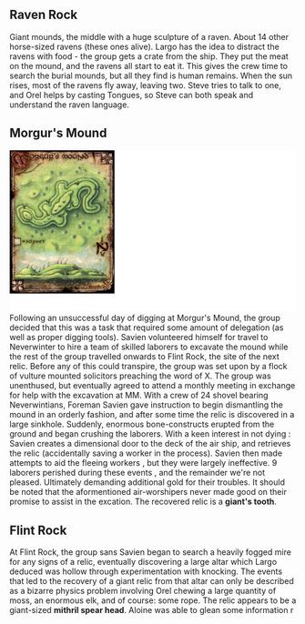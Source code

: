 <!-- TITLE: Relic Search -->
<!-- SUBTITLE: Trying to find a way to meet the giant council -->

## Raven Rock
Giant mounds, the middle with a huge sculpture of a raven.
About 14 other horse-sized ravens (these ones alive).
Largo has the idea to distract the ravens with food - the group gets a crate from the ship.
They put the meat on the mound, and the ravens all start to eat it. 
This gives the crew time to search the burial mounds, but all they find is human remains.
When the sun rises, most of the ravens fly away, leaving two. 
Steve tries to talk to one, and Orel helps by casting Tongues, so Steve can both speak and understand the raven language.

## Morgur's Mound
![Morgur Mound](/uploads/morgur-mound.jpg "Morgur Mound")
Following an unsuccessful day of digging at Morgur's Mound, the group decided that this was a task that required some amount of delegation (as well as proper digging tools). Savien volunteered himself for travel to Neverwinter to hire a team of skilled laborers to excavate the mound while the rest of the group travelled onwards to Flint Rock, the site of the next relic. Before any of this could transpire, the group was set upon by a flock of vulture mounted solicitors preaching the word of X. The group was unenthused, but eventually agreed to attend a monthly meeting in exchange for help with the excavation at MM. With a crew of 24 shovel bearing Neverwintians, Foreman Savien gave instruction to begin dismantling the mound in an orderly fashion, and after some time the relic is discovered in a large sinkhole. Suddenly, enormous bone-constructs erupted from the ground and began crushing  the laborers. With a keen interest in not dying : Savien creates a dimensional door to the deck of the air ship, and retrieves the relic (accidentally saving a worker in the process). Savien then made attempts to aid the fleeing workers , but they were largely ineffective. 9 laborers perished during these events , and the remainder we're not pleased. Ultimately demanding additional gold for their troubles. It should be noted that the aformentioned air-worshipers never made good on their promise to assist in the excation. The recovered relic is a **giant's tooth**. 


## Flint Rock
At Flint Rock, the group sans Savien began to search a heavily fogged mire for any signs of a relic, eventually discovering a large altar which Largo deduced was hollow through experimentation with knocking. The events that led to the recovery of a giant relic from that altar can only be described as a bizarre physics problem involving Orel chewing a large quantity of moss, an enormous elk, and of course: some rope. The relic appears to be a giant-sized **mithril spear head**. Aloine was able to glean some information r